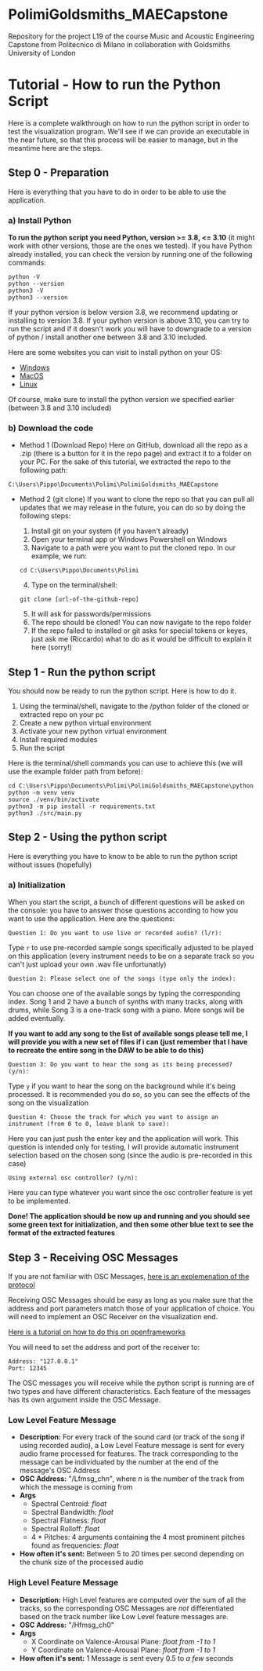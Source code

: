 # PolimiGoldsmiths_MAECapstone
Repository for the project L19 of the course Music and Acoustic Engineering Capstone from Politecnico di Milano in collaboration with Goldsmiths University of London

# Tutorial - How to run the Python Script
Here is a complete walkthrough on how to run the python script in order to test the visualization program. We'll see if we can provide an executable in the near future, so that this process will be easier to manage, but in the meantime here are the steps.

## Step 0 - Preparation
Here is everything that you have to do in order to be able to use the application.

### a) Install Python
**To run the python script you need Python, version >= 3.8, <= 3.10** (it might work with other versions, those are the ones we tested). If you have Python already installed, you can check the version by running one of the following commands:
```
python -V
python --version
python3 -V
python3 --version
```

If your python version is below version 3.8, we recommend updating or installing to version 3.8. If your python version is above 3.10, you can try to run the script and if it doesn't work you will have to downgrade to a version of python / install another one between 3.8 and 3.10 included.

Here are some websites you can visit to install python on your OS:
- [Windows](https://www.tomshardware.com/how-to/install-python-on-windows-10-and-11) 
- [MacOS](https://www.dataquest.io/blog/installing-python-on-mac/)
- [Linux](https://docs.python-guide.org/starting/install3/linux/)

Of course, make sure to install the python version we specified earlier (between 3.8 and 3.10 included)

### b) Download the code
- Method 1 (Download Repo) Here on GitHub, download all the repo as a .zip (there is a button for it in the repo page) and extract it to a folder on your PC. For the sake of this tutorial, we extracted the repo to the following path:
```
C:\Users\Pippo\Documents\Polimi\PolimiGoldsmiths_MAECapstone
```

- Method 2 (git clone) If you want to clone the repo so that you can pull all updates that we may release in the future, you can do so by doing the following steps:
  
  1. Install git on your system (if you haven't already)
  2. Open your terminal app or Windows Powershell on Windows
  3. Navigate to a path were you want to put the cloned repo. In our example, we run:
  
  ```
  cd C:\Users\Pippo\Documents\Polimi
  ```
  
  4. Type on the terminal/shell:
  
  ```
  git clone [url-of-the-github-repo]
  ```
  
  5. It will ask for passwords/permissions
  6. The repo should be cloned! You can now navigate to the repo folder
  7. If the repo failed to installed or git asks for special tokens or keyes, just ask me (Riccardo) what to do as it would be difficult to explain it here (sorry!)
  
## Step 1 - Run the python script
You should now be ready to run the python script. Here is how to do it.

1. Using the terminal/shell, navigate to the /python folder of the cloned or extracted repo on your pc
2. Create a new python virtual environment
3. Activate your new python virtual environment
4. Install required modules
5. Run the script

Here is the terminal/shell commands you can use to achieve this (we will use the example folder path from before):
```
cd C:\Users\Pippo\Documents\Polimi\PolimiGoldsmiths_MAECapstone\python
python -m venv venv
source ./venv/bin/activate
python3 -m pip install -r requirements.txt
python3 ./src/main.py
```

## Step 2 - Using the python script
Here is everything you have to know to be able to run the python script without issues (hopefully)

### a) Initialization
When you start the script, a bunch of different questions will be asked on the console: you have to answer those questions according to how you want to use the application. Here are the questions:

```
Question 1: Do you want to use live or recorded audio? (l/r):
```

Type `r` to use pre-recorded sample songs specifically adjusted to be played on this application (every instrument needs to be on a separate track so you can't just upload your own .wav file unfortunatly)

```
Question 2: Please select one of the songs (type only the index):
```

You can choose one of the available songs by typing the corresponding index. Song 1 and 2 have a bunch of synths with many tracks, along with drums, while Song 3 is a one-track song with a piano. More songs will be added eventually.

**If you want to add any song to the list of available songs please tell me, I will provide you with a new set of files if i can (just remember that I have to recreate the entire song in the DAW to be able to do this)**

```
Question 3: Do you want to hear the song as its being processed? (y/n):
```

Type `y` if you want to hear the song on the background while it's being processed. It is recommended you do so, so you can see the effects of the song on the visualization

```
Question 4: Choose the track for which you want to assign an instrument (from 0 to 0, leave blank to save):
```

Here you can just push the enter key and the application will work. This question is intended only for testing, I will provide automatic instrument selection based on the chosen song (since the audio is pre-recorded in this case)

```
Using external osc controller? (y/n):
```

Here you can type whatever you want since the osc controller feature is yet to be implemented.

**Done! The application should be now up and running and you should see some green text for initialization, and then some other blue text to see the format of the extracted features**


## Step 3 - Receiving OSC Messages
If you are not familiar with OSC Messages, [here is an explemenation of the protocol](https://ccrma.stanford.edu/groups/osc/index.html)

Receiving OSC Messages should be easy as long as you make sure that the address and port parameters match those of your application of choice. You will need to implement an OSC Receiver on the visualization end.

[Here is a tutorial on how to do this on openframeworks](https://www.youtube.com/watch?v=UXjMk5ti6wk&ab_channel=Packt)

You will need to set the address and port of the receiver to:
```
Address: "127.0.0.1"
Port: 12345
```

The OSC messages you will receive while the python script is running are of two types and have different characteristics. Each feature of the messages has its own argument inside the OSC Message.

### Low Level Feature Message
- **Description:** For every track of the sound card (or track of the song if using recorded audio), a Low Level Feature message is sent for every audio frame processed for features. The track corresponding to the message can be individuated by the number at the end of the message's OSC Address
- **OSC Address:** "/Lfmsg_ch*n*", where *n* is the number of the track from which the message is coming from
- **Args**
  - Spectral Centroid: *float*
  - Spectral Bandwidth: *float*
  - Spectral Flatness: *float*
  - Spectral Rolloff: *float*
  - 4 * Pitches: 4 arguments containing the 4 most prominent pitches found as frequencies: *float*
- **How often it's sent:** Between 5 to 20 times per second depending on the chunk size of the processed audio

### High Level Feature Message
- **Description:** High Level features are computed over the sum of all the tracks, so the corresponding OSC Messages are *not* differentiated based on the track number like Low Level feature messages are. 
- **OSC Address:** "/Hfmsg_ch0"
- **Args**
  - X Coordinate on Valence-Arousal Plane: *float from -1 to 1*
  - Y Coordinate on Valence-Arousal Plane: *float from -1 to 1*
- **How often it's sent:** 1 Message is sent every 0.5 to *a few* seconds

